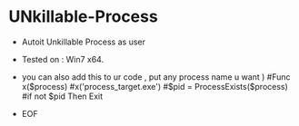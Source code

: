 # UNkillable-Process
*  Autoit Unkillable Process as user
- Tested on : Win7 x64.

- you can also add this to ur code , put any process name u want ) 
#Func x($process)
#x('process_target.exe')
#$pid = ProcessExists($process)
#if not $pid Then Exit

- EOF
